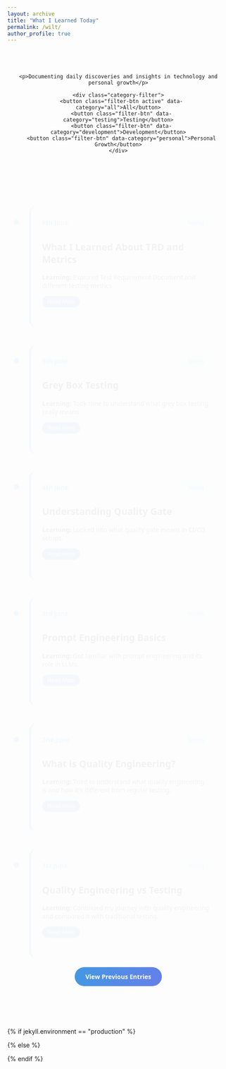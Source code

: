 ```yaml
---
layout: archive
title: "What I Learned Today"
permalink: /wilt/
author_profile: true
---
```


<div class="wilt-container">
  <header class="wilt-header">
    
    <p>Documenting daily discoveries and insights in technology and personal growth</p>
    
    <div class="category-filter">
      <button class="filter-btn active" data-category="all">All</button>
      <button class="filter-btn" data-category="testing">Testing</button>
      <button class="filter-btn" data-category="development">Development</button>
      <button class="filter-btn" data-category="personal">Personal Growth</button>
    </div>
  </header>

  <div class="timeline">

<article class="timeline-entry" data-category="testing">
  <div class="timeline-dot"></div>
  <div class="timeline-content">
    <div class="entry-header">
      <span class="entry-date">6th June</span>
      <span class="category-tag" role="button" data-category="testing">Testing</span>
    </div>
    <h2>What I Learned About TRD and Metrics</h2>
    <div class="entry-preview">
      <p><b>Learning:</b> Explored Test Requirement Document and different testing metrics.</p>
      <button class="expand-btn" onclick="toggleContent(this)">Read More</button>
    </div>
    <div class="entry-full hidden">
      <ul>
        <li><b>Learning:</b> Explored Test Requirement Document and different testing metrics.</li>
        <li><b>Description:</b> I understood how TRD helps in listing down what needs to be tested and how metrics like defect density or test pass rate can help track progress and quality.</li>
        <li><b>Key Takeaway:</b> Clear documents and simple numbers can say a lot about quality.</li>
        <li><b>Personal Reflection:</b> This helped me get a better grip on how to show value in testing work.</li>
      </ul>
      <button class="expand-btn" onclick="toggleContent(this)">Show Less</button>
    </div>
  </div>
</article>

<article class="timeline-entry" data-category="testing">
  <div class="timeline-dot"></div>
  <div class="timeline-content">
    <div class="entry-header">
      <span class="entry-date">5th June</span>
      <span class="category-tag" role="button" data-category="testing">Testing</span>
    </div>
    <h2>Grey Box Testing</h2>
    <div class="entry-preview">
      <p><b>Learning:</b> Took time to understand what grey box testing really means.</p>
      <button class="expand-btn" onclick="toggleContent(this)">Read More</button>
    </div>
    <div class="entry-full hidden">
      <ul>
        <li><b>Learning:</b> Took time to understand what grey box testing really means.</li>
        <li><b>Description:</b> I learned that it's a mix of both black box and white box. You know a bit of how the system works inside, and that helps test it better from the outside too.</li>
        <li><b>Key Takeaway:</b> Knowing just enough about the internal logic helps you test smarter.</li>
        <li><b>Personal Reflection:</b> It’s that balance of knowing a little and testing more that makes grey box testing feel practical.</li>
      </ul>
      <button class="expand-btn" onclick="toggleContent(this)">Show Less</button>
    </div>
  </div>
</article>

<article class="timeline-entry" data-category="testing">
  <div class="timeline-dot"></div>
  <div class="timeline-content">
    <div class="entry-header">
      <span class="entry-date">4th June</span>
      <span class="category-tag" role="button" data-category="testing">Testing</span>
    </div>
    <h2>Understanding Quality Gate</h2>
    <div class="entry-preview">
      <p><b>Learning:</b> Looked into what quality gate means in CI/CD setups.</p>
      <button class="expand-btn" onclick="toggleContent(this)">Read More</button>
    </div>
    <div class="entry-full hidden">
      <ul>
        <li><b>Learning:</b> Looked into what quality gate means in CI/CD setups.</li>
        <li><b>Description:</b> I explored how quality gates act like checkposts that don’t allow the build to pass unless certain quality conditions are met like coverage or bug count.</li>
        <li><b>Key Takeaway:</b> It's better to block bad code early than fix issues later.</li>
        <li><b>Personal Reflection:</b> It made me think about how we can set better rules for our pipelines to catch mistakes early.</li>
      </ul>
      <button class="expand-btn" onclick="toggleContent(this)">Show Less</button>
    </div>
  </div>
</article>

<article class="timeline-entry" data-category="testing">
  <div class="timeline-dot"></div>
  <div class="timeline-content">
    <div class="entry-header">
      <span class="entry-date">3rd June</span>
      <span class="category-tag" role="button" data-category="testing">Testing</span>
    </div>
    <h2>Prompt Engineering Basics</h2>
    <div class="entry-preview">
      <p><b>Learning:</b> Got familiar with prompt engineering and its role in LLMs.</p>
      <button class="expand-btn" onclick="toggleContent(this)">Read More</button>
    </div>
    <div class="entry-full hidden">
      <ul>
        <li><b>Learning:</b> Got familiar with prompt engineering and its role in LLMs.</li>
        <li><b>Description:</b> I tested how changing words in prompts affects the way an AI model answers. It felt like talking to a smart friend who gives better answers when you ask better questions.</li>
        <li><b>Key Takeaway:</b> The way you ask matters. Small tweaks make a big difference.</li>
        <li><b>Personal Reflection:</b> This taught me that good questions matter more than fancy tools sometimes.</li>
      </ul>
      <button class="expand-btn" onclick="toggleContent(this)">Show Less</button>
    </div>
  </div>
</article>

<article class="timeline-entry" data-category="testing">
  <div class="timeline-dot"></div>
  <div class="timeline-content">
    <div class="entry-header">
      <span class="entry-date">2nd June</span>
      <span class="category-tag" role="button" data-category="testing">Testing</span>
    </div>
    <h2>What is Quality Engineering?</h2>
    <div class="entry-preview">
      <p><b>Learning:</b> Tried to understand what quality engineering is and how it's different from regular testing.</p>
      <button class="expand-btn" onclick="toggleContent(this)">Read More</button>
    </div>
    <div class="entry-full hidden">
      <ul>
        <li><b>Learning:</b> Tried to understand what quality engineering is and how it's different from regular testing.</li>
        <li><b>Description:</b> I read about how quality engineering is more than just finding bugs. It’s about building the right things right from the start by working closely with devs, ops, and everyone else.</li>
        <li><b>Key Takeaway:</b> Quality is not just a tester’s job. It’s everyone’s.</li>
        <li><b>Personal Reflection:</b> This gave me a new way to look at my role. Not just as a tester, but as someone who supports better products end to end.</li>
      </ul>
      <button class="expand-btn" onclick="toggleContent(this)">Show Less</button>
    </div>
  </div>
</article>

<article class="timeline-entry" data-category="testing">
  <div class="timeline-dot"></div>
  <div class="timeline-content">
    <div class="entry-header">
      <span class="entry-date">1st June</span>
      <span class="category-tag" role="button" data-category="testing">Testing</span>
    </div>
    <h2>Quality Engineering vs Testing</h2>
    <div class="entry-preview">
      <p><b>Learning:</b> Continued my journey with quality engineering and compared it with traditional testing.</p>
      <button class="expand-btn" onclick="toggleContent(this)">Read More</button>
    </div>
    <div class="entry-full hidden">
      <ul>
        <li><b>Learning:</b> Continued my journey with quality engineering and compared it with traditional testing.</li>
        <li><b>Description:</b> I explored how quality engineers aim to shift quality left and bring in automation, monitoring, and risk awareness early on. It felt like being part of something bigger than just testing features.</li>
        <li><b>Key Takeaway:</b> It’s about preventing bugs, not just catching them.</li>
        <li><b>Personal Reflection:</b> This made me more curious about how I can add value beyond writing test cases.</li>
      </ul>
      <button class="expand-btn" onclick="toggleContent(this)">Show Less</button>
    </div>
  </div>
</article>







  <div class="archives-link">
    <a href="/wilt-may">View Previous Entries</a>
  </div>
</div>

  
</div>

<style>
.wilt-container {
  max-width: 900px;
  margin: 0 auto;
  padding: 40px 20px;
  font-family: system-ui, -apple-system, sans-serif;
}

.wilt-header {
  text-align: center;
  margin-bottom: 60px;
}

.wilt-header h1 {
  font-size: 3em;
  color: #1a202c;
  margin-bottom: 15px;
  font-weight: 700;
  background: linear-gradient(120deg, #4299e1, #667eea);
  -webkit-background-clip: text;
  -webkit-text-fill-color: transparent;
}

.category-filter {
  display: flex;
  justify-content: center;
  gap: 12px;
  margin-top: 30px;
}

.filter-btn {
  padding: 8px 16px;
  border: 1px solid #e2e8f0;
  border-radius: 20px;
  background: white;
  color: #4a5568;
  cursor: pointer;
  transition: all 0.2s ease;
}

.filter-btn.active {
  background: #4299e1;
  color: white;
  border-color: #4299e1;
}

.timeline {
  position: relative;
  padding: 40px 0;
}

.timeline-entry {
  position: relative;
  margin-bottom: 40px;
  opacity: 0;
  animation: fadeIn 0.5s ease forwards;
}

.timeline-content {
  background: white;
  border-radius: 15px;
  padding: 25px;
  margin-left: 30px;
  box-shadow: 0 4px 15px rgba(0, 0, 0, 0.1);
  border-left: 4px solid #4299e1;
  transition: transform 0.3s ease;
}

.timeline-content:hover {
  transform: translateY(-5px);
}

.entry-header {
  display: flex;
  justify-content: space-between;
  align-items: center;
  margin-bottom: 15px;
}

.entry-date {
  font-size: 0.9rem;
  color: #4299e1;
  font-weight: 600;
}

.category-tag {
  padding: 4px 12px;
  background: rgba(66, 153, 225, 0.1);
  color: #4299e1;
  border-radius: 12px;
  font-size: 0.8em;
  cursor: pointer;
  transition: all 0.2s ease;
}

.category-tag:hover {
  background: rgba(66, 153, 225, 0.2);
}

.entry-preview {
  margin-bottom: 20px;
}

.expand-btn {
  padding: 6px 12px;
  background: #4299e1;
  color: white;
  border: none;
  border-radius: 15px;
  cursor: pointer;
  font-size: 0.9em;
  transition: all 0.2s ease;
}

.expand-btn:hover {
  background: #3182ce;
}

.entry-full {
  margin-top: 20px;
}

.entry-full ul {
  list-style-type: none;
  padding: 0;
}

.entry-full li {
  margin-bottom: 15px;
  line-height: 1.6;
}

.hidden {
  display: none;
}

.archives-link {
  text-align: center;
  margin-top: 40px;
}

.archives-link a {
  display: inline-block;
  padding: 12px 24px;
  background: linear-gradient(120deg, #4299e1, #667eea);
  color: white;
  text-decoration: none;
  border-radius: 25px;
  font-weight: 600;
  transition: all 0.3s ease;
}

.archives-link a:hover {
  transform: translateY(-2px);
  box-shadow: 0 4px 12px rgba(66, 153, 225, 0.3);
}

.timeline-dot {
  width: 12px;
  height: 12px;
  background: #4299e1;
  border-radius: 50%;
  position: absolute;
  left: -6px;
  top: 30px;
}

@keyframes fadeIn {
  from { 
    opacity: 0;
    transform: translateY(20px);
  }
  to {
    opacity: 1;
    transform: translateY(0);
  }
}

@media (max-width: 768px) {
  .wilt-container {
    padding: 20px;
  }
  
  .timeline-content {
    margin-left: 20px;
  }
  
  .category-filter {
    flex-wrap: wrap;
  }
}
</style>




{% if jekyll.environment == "production" %}
  <script src="{{ '/assets/js/wilt.js' | relative_url }}"></script>
{% else %}
  <script src="{{ '/assets/js/wilt.js' | absolute_url }}"></script>
{% endif %}